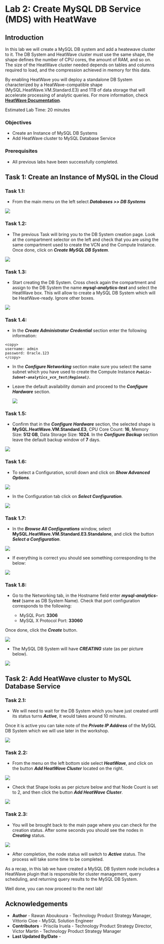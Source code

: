 # Lab 2: Create MySQL DB Service (MDS) with HeatWave 

## Introduction

In this lab we will create a MySQL DB system and add a heatewave cluster to it. The DB System and HeatWave cluster must use the same shape, the shape defines the number of CPU cores, the amount of RAM, and so on. The size of the HeatWave cluster needed depends on tables and columns required to load, and the compression achieved in memory for this data.

 By enabling HeatWave you will deploy a standalone DB System characterized by a HeatWave-compatible shape (MySQL.HeatWave.VM.Standard.E3) and 1TB of data storage that will accelerate processing of analytic queries. For more information, check **[HeatWave Documentation](https://docs.oracle.com/en-us/iaas/mysql-database/doc/heatwave1.html#GUID-9401C69A-B379-48EB-B96C-56462C23E4FD)**. 

Estimated Lab Time: 20 minutes

### Objectives

-  Create an Instance of MySQL DB Systems
-  Add HeatWave cluster to MySQL Database Service

### Prerequisites

  - All previous labs have been successfully completed.


## **Task 1:** Create an Instance of MySQL in the Cloud

### **Task 1.1:**
- From the main menu on the left select _**Databases >> DB Systems**_
  
![](./images/task1.1.png)

### **Task 1.2:**
- The previous Task will bring you to the DB System creation page. 
Look at the compartment selector on the left and check that you are using the same compartment used to create the VCN and the Compute Instance. Once done, click on _**Create MySQL DB System**_.

![](./images/task1.2.png)

### **Task 1.3:**
- Start creating the DB System. Cross check again the compartment and assign to the DB System the name _**mysql-analytics-test**_ and select the HeatWave box. This will allow to create a MySQL DB System which will be HeatWave-ready. Ignore other boxes.
  
![](./images/task1.3.png)

### **Task 1.4:**
- In the _**Create Administrator Credential**_ section enter the following information:
  
```
<copy>
username: admin
password: Oracle.123
</copy>
```
- In the _**Configure Networking**_ section make sure you select the same subnet which you have used to create the Compute Instance _**`Public-Subnet-analytics_vcn_test(Regional)`**_.

- Leave the default availability domain and proceed to the _**Configure Hardware**_ section.
 
  ![](./images/task1.4.png)

### **Task 1.5:**
- Confirm that in the _**Configure Hardware**_ section, the selected shape is **MySQL.HeatWave.VM.Standard.E3**, CPU Core Count: **16**, Memory Size: **512 GB**, Data Storage Size: **1024**.
In the _**Configure Backup**_ section leave the default backup window of **7** days.

![](./images/task1.5.png)

### **Task 1.6:**
- To select a Configuration, scroll down and click on _**Show Advanced Options**_. 
  
![](./images/task1.6.png)


- In the Configuration tab click on _**Select Configuration**_. 

![](./images/task1.6-1.png)

### **Task 1.7:**
- In the _**Browse All Configurations**_ window, select **MySQL.HeatWave.VM.Standard.E3.Standalone**, and click the button _**Select a Configuration**_. 

![](./images/task1.7.png)

- If everything is correct you should see something corresponding to the below:

![](./images/task1.7-1.png)

### **Task 1.8:**
- Go to the Networking tab, in the Hostname field enter _**mysql-analytics-test**_ (same as DB System Name). 
Check that port configuration corresponds to the following:

    - MySQL Port: **3306**
    - MySQL X Protocol Port: **33060**
      
Once done, click the _**Create**_ button.

![](./images/task1.8.png)


- The MySQL DB System will have _**CREATING**_ state (as per picture below). 
  
![](./images/task1.8-1.png)


## **Task 2:** Add HeatWave cluster to MySQL Database Service


### **Task 2.1:**
- We will need to wait for the DB System which you have just created until its status turns  _**Active**_, it would takes around 10 minutes.

 Once it is active you can take note of the _**Private IP Address**_ of the MySQL DB System which we will use later in the workshop.

![](./images/task2.1.png)

### **Task 2.2:**
- From the menu on the left bottom side select _**HeatWave**_, and click on the button _**Add HeatWave Cluster**_ located on the right.
  
![](./images/task2.2.png)

- Check that Shape looks as per picture below and that Node Count is set to 2, and then click the button _**Add HeatWave Cluster**_.

![](./images/task2.2-1.png)

### **Task 2.3:**
- You will be brought back to the main page where you can check for the creation status. After some seconds you should see the nodes in _**Creating**_ status.
  
![](./images/task2.3.png)

- After completion, the node status will switch to _**Active**_ status. The process will take some time to be completed. 


As a recap, in this lab we have created a MySQL DB System node includes a HeatWave plugin that is responsible for cluster management, query scheduling, and returning query results to the MySQL DB System. 
 
Well done, you can now proceed to the next lab!



## **Acknowledgements**
- **Author** - Rawan Aboukoura - Technology Product Strategy Manager, Vittorio Cioe - MySQL Solution Engineer
- **Contributors** - Priscila Iruela - Technology Product Strategy Director, Victor Martin - Technology Product Strategy Manager 
- **Last Updated By/Date** -